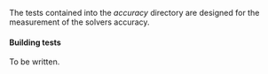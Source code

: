 The tests contained into the *accuracy* directory are designed for the measurement of the solvers accuracy.

#### Building tests

To be written.
